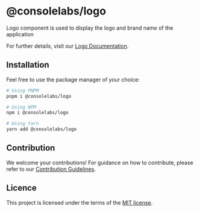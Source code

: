 # @consolelabs/logo

Logo component is used to display the logo and brand name of the application

For further details, visit our
[Logo Documentation](https://ds.console.so/?path=/docs/components-logo--docs).

## Installation

Feel free to use the package manager of your choice:

```sh
# Using PNPM
pnpm i @consolelabs/logo

# Using NPM
npm i @consolelabs/logo

# Using Yarn
yarn add @consolelabs/logo
```

## Contribution

We welcome your contributions! For guidance on how to contribute, please refer
to our [Contribution Guidelines](/CONTRIBUTING.md).

## Licence

This project is licensed under the terms of the
[MIT license](https://choosealicense.com/licenses/mit/).
